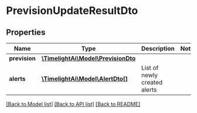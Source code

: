 # PrevisionUpdateResultDto

## Properties
Name | Type | Description | Notes
------------ | ------------- | ------------- | -------------
**prevision** | [**\TimelightAi\Model\PrevisionDto**](PrevisionDto.md) |  | 
**alerts** | [**\TimelightAi\Model\AlertDto[]**](AlertDto.md) | List of newly created alerts | 

[[Back to Model list]](../README.md#documentation-for-models) [[Back to API list]](../README.md#documentation-for-api-endpoints) [[Back to README]](../README.md)


